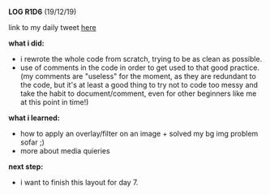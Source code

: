 **LOG R1D6** (19/12/19)

link to my daily tweet [here](https://twitter.com/Nightcoder2/status/1207875105101103104)

**what i did:**
- i rewrote the whole code from scratch, trying to be as clean as possible.
- use of comments in the code in order to get used to that good practice. 
(my comments are "useless" for the moment, as they are redundant to the code, but it's at least a good thing to try not to code too messy 
and take the habit to document/comment, even for other beginners like me at this point in time!)   

**what i learned:**
- how to apply an overlay/filter on an image + solved my bg img problem sofar ;)
- more about media quieries

**next step:**
- i want to finish this layout for day 7.  
